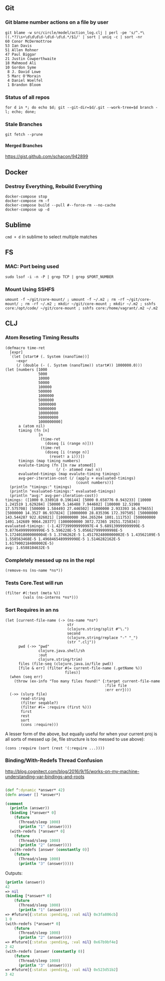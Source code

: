 ## Git

### Git blame number actions on a file by user

```
git blame -w src/circle/model/action_log.clj | perl -pe 's/^.*\((.*?)\s+\d\d\d\d-\d\d-\d\d.*/$1/' | sort | uniq -c | sort -nr
60 Conor McDermottroe
53 Ian Davis
51 Allen Rohner
47 Paul Biggar
21 Justin Cowperthwaite
18 Mahmood Ali
10 Gordon Syme
 8 J. David Lowe
 5 Marc O'Morain
 4 Daniel Woelfel
 1 Brandon Bloom
```

### Status of all repos
```
for d in *; do echo $d; git --git-dir=$d/.git --work-tree=$d branch -l; echo; done;
```

### Stale Branches
```
git fetch --prune
```

#### Merged Branches
https://gist.github.com/schacon/942899

## Docker

### Destroy Everything, Rebuild Everything
```
docker-compose stop
docker-compose rm -f
docker-compose build --pull #--force-rm --no-cache
docker-compose up -d
```

## Sublime
`cmd + d` in sublime to select multiple matches

## FS

### MAC: Port being used
```
sudo lsof -i -n -P | grep TCP | grep $PORT_NUMBER
```

### Mount Using SSHFS
```
umount -f ~/git/core-mount/ ; umount -f ~/.m2 ; rm -rf ~/git/core-mount/ ; rm -rf ~/.m2 ; mkdir ~/git/core-mount ; mkdir ~/.m2 ; sshfs core:/opt/code/ ~/git/core-mount ; sshfs core:/home/vagrant/.m2 ~/.m2
```

## CLJ

### Atom Reseting Timing Results
```
(defmacro time-ret
  [expr]
  `(let [start# (. System (nanoTime))]
     ~expr
     (/ (double (- (. System (nanoTime)) start#)) 1000000.0)))
(let [numbers [1000
               5000
               10000
               50000
               100000
               500000
               1000000
               5000000
               10000000
               50000000
               100000000
               500000000
               1000000000]
      a (atom nil)
      timing (fn [n]
               [n
                (time-ret
                  (doseq [i (range n)]))
                (time-ret
                  (doseq [i (range n)]
                    (reset! a i)))])
      timings (map timing numbers)
      evalute-timing (fn [[n raw atomed]]
                       (/ (- atomed raw) n))
      evaluated-timings (map evalute-timing timings)
      avg-per-iteration-cost (/ (apply + evaluated-timings)
                                (count numbers))]
  (println "timings:" timings)
  (println "evaluated-timings:" evaluated-timings)
  (println "avg:" avg-per-iteration-cost))
timings: ([1000 0.338918 0.196144] [5000 0.658776 0.943233] [10000 1.241519 1.629284] [50000 5.146488 7.944602] [100000 12.51908 17.575708] [500000 1.584493 27.446502] [1000000 2.933393 16.679655] [5000000 14.3527 86.937824] [10000000 28.835396 172.397505] [50000000 143.544287 922.826021] [100000000 304.265204 1801.111753] [500000000 1491.142689 9064.28377] [1000000000 3072.72365 19251.725834])
evaluated-timings: (-1.4277399999999997E-4 5.689139999999999E-5 3.877649999999999E-5 5.596228E-5 5.056627999999998E-5 5.1724018000000004E-5 1.3746262E-5 1.4517024800000002E-5 1.43562109E-5 1.558563468E-5 1.4968465489999998E-5 1.5146282162E-5 1.6179002184000002E-5)
avg: 1.6588104632E-5
```

### Completely messed up ns in the repl
```
(remove-ns (ns-name *ns*))
```

### Tests Core.Test will run
```
(filter #(:test (meta %))
        (vals (ns-interns *ns*)))
```

### Sort Requires in an ns
```
(let [current-file-name (-> (ns-name *ns*)
                            str
                            (clojure.string/split #"\.")
                            second
                            (clojure.string/replace "-" "_")
                            (str ".clj"))
      pwd (->> "pwd"
               clojure.java.shell/sh
               :out
               clojure.string/trim)
      files (file-seq (clojure.java.io/file pwd))
      [file & err] (filter #(= current-file-name (.getName %))
                           files)]
  (when (seq err)
    (throw (ex-info "Too many files found!" {:target current-file-name
                                             :file file
                                             :err err})))
  (->> (slurp file)
       read-string
       (filter seqable?)
       (filter #(= :require (first %)))
       first
       rest
       sort
       (cons :require)))
```

A lesser form of the above, but equally useful for when your current proj is all sorts of messed up (ie, file structure is too messed to use above):

```
(cons :require (sort (rest '(:require ...))))
```

### Binding/With-Redefs Thread Confusion
http://blog.cognitect.com/blog/2016/9/15/works-on-my-machine-understanding-var-bindings-and-roots

```clj

(def ^:dynamic *answer* 42)
(defn answer [] *answer*)

(comment
  (println (answer))
  (binding [*answer* 0]
    (future
      (Thread/sleep 1000)
      (println "1" (answer))))
  (with-redefs [*answer* 0]
    (future
      (Thread/sleep 1000)
      (println "2" (answer))))
  (with-redefs [answer (constantly 0)]
    (future
      (Thread/sleep 1000)
      (println "3" (answer)))))

```

Outputs:
```clj
(println (answer))
42
=> nil
(binding [*answer* 0]
    (future
      (Thread/sleep 1000)
      (println "1" (answer))))
=> #future[{:status :pending, :val nil} 0x3fa806cb]
1 0
(with-redefs [*answer* 0]
    (future
      (Thread/sleep 1000)
      (println "2" (answer))))
=> #future[{:status :pending, :val nil} 0x67b9bf4e]
2 42
(with-redefs [answer (constantly 0)]
    (future
      (Thread/sleep 1000)
      (println "3" (answer))))
=> #future[{:status :pending, :val nil} 0x523d51b2]
3 42
```
